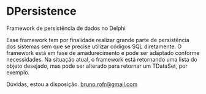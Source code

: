# DPersistence
Framework de persistência de dados no Delphi

Esse framework tem por finalidade realizar grande parte de persistência dos sistemas sem que se precise utilizar códigos SQL diretamente.
O framework está em fase de amadurecimento e pode ser adaptado conforme necessidades. 
Na situação atual, o framework está retornando uma lista do objeto desejado, mas pode ser alterado para retornar um TDataSet, por exemplo.

Dúvidas, estou a disposição.
bruno.rofr@gmail.com
